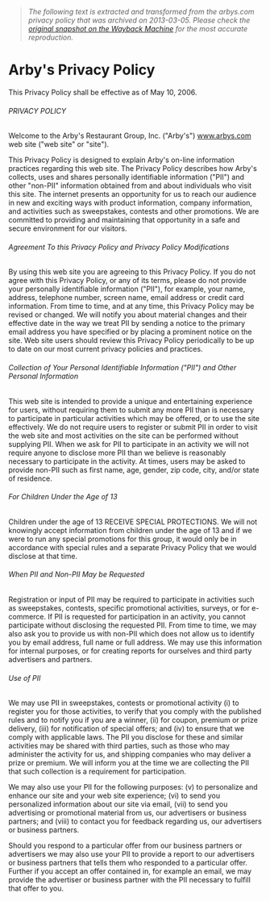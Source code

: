 > *The following text is extracted and transformed from the arbys.com privacy policy that was archived on 2013-03-05. Please check the [original snapshot on the Wayback Machine](https://web.archive.org/web/20130305113856id_/http%3A//www.arbys.com/privacy.html) for the most accurate reproduction.*

# Arby's Privacy Policy

This Privacy Policy shall be effective as of May 10, 2006.

###### PRIVACY POLICY

Welcome to the Arby's Restaurant Group, Inc. ("Arby's") www.arbys.com web site ("web site" or "site"). 

This Privacy Policy is designed to explain Arby's on-line information practices regarding this web site. The Privacy Policy describes how Arby's collects, uses and shares personally identifiable information ("PII") and other "non-PII" information obtained from and about individuals who visit this site. The internet presents an opportunity for us to reach our audience in new and exciting ways with product information, company information, and activities such as sweepstakes, contests and other promotions. We are committed to providing and maintaining that opportunity in a safe and secure environment for our visitors.

###### Agreement To this Privacy Policy and Privacy Policy Modifications

By using this web site you are agreeing to this Privacy Policy. If you do not agree with this Privacy Policy, or any of its terms, please do not provide your personally identifiable information ("PII"), for example, your name, address, telephone number, screen name, email address or credit card information. From time to time, and at any time, this Privacy Policy may be revised or changed. We will notify you about material changes and their effective date in the way we treat PII by sending a notice to the primary email address you have specified or by placing a prominent notice on the site. Web site users should review this Privacy Policy periodically to be up to date on our most current privacy policies and practices.

###### Collection of Your Personal Identifiable Information ("PII") and Other Personal Information

This web site is intended to provide a unique and entertaining experience for users, without requiring them to submit any more PII than is necessary to participate in particular activities which may be offered, or to use the site effectively. We do not require users to register or submit PII in order to visit the web site and most activities on the site can be performed without supplying PII. When we ask for PII to participate in an activity we will not require anyone to disclose more PII than we believe is reasonably necessary to participate in the activity. At times, users may be asked to provide non-PII such as first name, age, gender, zip code, city, and/or state of residence.

###### For Children Under the Age of 13

Children under the age of 13 RECEIVE SPECIAL PROTECTIONS. We will not knowingly accept information from children under the age of 13 and if we were to run any special promotions for this group, it would only be in accordance with special rules and a separate Privacy Policy that we would disclose at that time.

###### When PII and Non-PII May be Requested

Registration or input of PII may be required to participate in activities such as sweepstakes, contests, specific promotional activities, surveys, or for e-commerce. If PII is requested for participation in an activity, you cannot participate without disclosing the requested PII. From time to time, we may also ask you to provide us with non-PII which does not allow us to identify you by email address, full name or full address. We may use this information for internal purposes, or for creating reports for ourselves and third party advertisers and partners.

###### Use of PII

We may use PII in sweepstakes, contests or promotional activity (i) to register you for those activities, to verify that you comply with the published rules and to notify you if you are a winner, (ii) for coupon, premium or prize delivery, (iii) for notification of special offers; and (iv) to ensure that we comply with applicable laws. The PII you disclose for these and similar activities may be shared with third parties, such as those who may administer the activity for us, and shipping companies who may deliver a prize or premium. We will inform you at the time we are collecting the PII that such collection is a requirement for participation.

We may also use your PII for the following purposes: (v) to personalize and enhance our site and your web site experience; (vi) to send you personalized information about our site via email, (vii) to send you advertising or promotional material from us, our advertisers or business partners; and (viii) to contact you for feedback regarding us, our advertisers or business partners. 

Should you respond to a particular offer from our business partners or advertisers we may also use your PII to provide a report to our advertisers or business partners that tells them who responded to a particular offer. Further if you accept an offer contained in, for example an email, we may provide the advertiser or business partner with the PII necessary to fulfill that offer to you.
